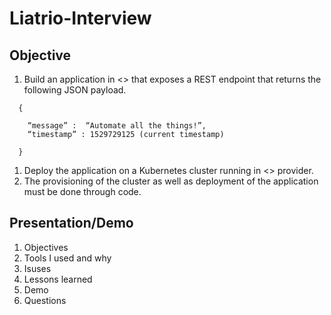 # Liatrio-Interview

## Objective
1. Build an application in <> that exposes a REST endpoint that returns the following JSON payload.

```
  {
  
    “message” :  “Automate all the things!”,
    “timestamp” : 1529729125 (current timestamp)
    
  }
```

1. Deploy the application on a Kubernetes cluster running in <> provider. 
1. The provisioning of the cluster as well as deployment of the application must be done through code.


## Presentation/Demo
1. Objectives
1. Tools I used and why
1. Isuses
1. Lessons learned
1. Demo
1. Questions

